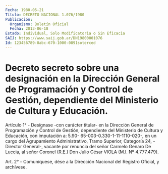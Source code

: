 ```yaml
---
Fecha: 1980-05-21
Título: DECRETO NACIONAL 1.076/1980
Publicación:
  Organismo: Boletín Oficial
  Fecha: 2013-06-18
Estado: Individual, Solo Modificatoria o Sin Eficacia
SAIJ: https://www.saij.gob.ar/DN19800001076
Id: 123456789-0abc-670-1000-0891soterced
---
```

# Decreto secreto sobre una designación en la Dirección General de Programación y Control de Gestión, dependiente del Ministerio de Cultura y Educación.

<a id="1"></a>
Artículo 1° - Desígnase -con carácter titular- en la Dirección General de Programación y Control de Gestión, dependiente del Ministerio de Cultura y Educación, con imputación a: 5.90- 65-003-0.330-1-11-1110-020-, en un cargo del Agrupamiento Administrativo, Tramo Superior, Categoría 24, -Director General-, vacante por renuncia del señor Carmelo Genaro De Luccia, al señor Coronel (R.E.) Don Julio César VIOLA (M.I. Nº 4.777.479).

<a id="2"></a>
Art. 2° - Comuníquese, dése a la Dirección Nacional del Registro Oficial, y archívese.